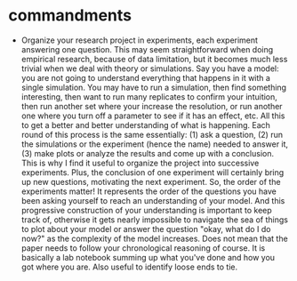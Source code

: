 # commandments

* Organize your research project in experiments, each experiment answering one question. This may seem straightforward when doing empirical research, because of data limitation, but it becomes much less trivial when we deal with theory or simulations. Say you have a model: you are not going to understand everything that happens in it with a single simulation. You may have to run a simulation, then find something interesting, then want to run many replicates to confirm your intuition, then run another set where your increase the resolution, or run another one where you turn off a parameter to see if it has an effect, etc. All this to get a better and better understanding of what is happening. Each round of this process is the same essentially: (1) ask a question, (2) run the simulations or the experiment (hence the name) needed to answer it, (3) make plots or analyze the results and come up with a conclusion. This is why I find it useful to organize the project into successive experiments. Plus, the conclusion of one experiment will certainly bring up new questions, motivating the next experiment. So, the order of the experiments matter! It represents the order of the questions you have been asking yourself to reach an understanding of your model. And this progressive construction of your understanding is important to keep track of, otherwise it gets nearly impossible to navigate the sea of things to plot about your model or answer the question "okay, what do I do now?" as the complexity of the model increases. Does not mean that the paper needs to follow your chronological reasoning of course. It is basically a lab notebook summing up what you've done and how you got where you are. Also useful to identify loose ends to tie.